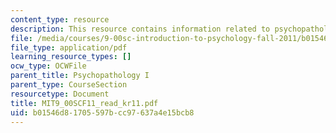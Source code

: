 ```yaml
---
content_type: resource
description: This resource contains information related to psychopathology I.
file: /media/courses/9-00sc-introduction-to-psychology-fall-2011/b01546d81705597bcc97637a4e15bcb8_MIT9_00SCF11_read_kr11.pdf
file_type: application/pdf
learning_resource_types: []
ocw_type: OCWFile
parent_title: Psychopathology I
parent_type: CourseSection
resourcetype: Document
title: MIT9_00SCF11_read_kr11.pdf
uid: b01546d8-1705-597b-cc97-637a4e15bcb8
---
```

